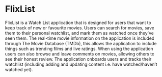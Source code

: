 # FlixList
FlixList is a Watch List application that is designed for users that want to keep track of new or favourite movies. Users can search for movies, save them to their personal watchlist, and mark them as watched once they've seen them. The real-time movie information on the application is included through The Movie Database (TMDb), this allows the application to include things such as trending films and live ratings. When using the application users can also browse and leave comments on movies, allowing others to see their honest review. The application onboards users and tracks their watchlist (including adding and updating content i.e. have watched/haven’t watched yet).
